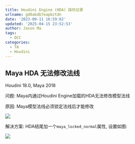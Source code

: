 ```yaml
---
title: Houdini Engine (HDA) 踩坑记录
urlname: gd0abdb7eapbztdn
date: '2023-09-11 16:59:02'
updated: '2025-04-15 23:52:53'
author: Jason Ma
tags:
  - DCC
categories:
  - TA
  - Houdini
---
```

## Maya HDA 无法修改法线
Houdini 18.0, Maya 2018

问题: Maya内通过Houdini Engine加载的HDA无法修改模型法线

原因: Maya模型法线必须锁定法线后才能修改

![](/images/yuqueAssets/e3eecbd3ffbf91a94bd0ee7cfdfddb65.png)

解决方案: HDA结尾加一个`maya_locked_normal`属性, 设置如图:

![](/images/yuqueAssets/97b1bbb84f52b12565026aa6aecd8bf4.png)




